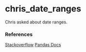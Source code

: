 # chris_date_ranges
Chris asked about date ranges.

### References
[Stackoverflow](https://stackoverflow.com/questions/32168848/how-to-create-a-pandas-datetimeindex-with-year-as-frequency)
[Pandas Docs](https://pandas.pydata.org/pandas-docs/stable/10min.html)
